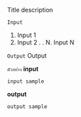Title
description

`Input`
1. Input 1
2. Input 2
.
.
N. Input N

`Output`
Output

`ตัวอย่าง`
__input__
```
input sample
```

__output__
```
output sample
```
